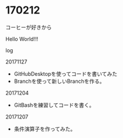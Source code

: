 # 170212

コーヒーが好きから

Hello World!!!

log

20171127
- GitHubDesktopを使ってコードを書いてみた
- Branchを使って新しいBranchを作る。

20171204
- GitBashを練習してコードを書く。

20171207
- 条件演算子を作ってみた。

